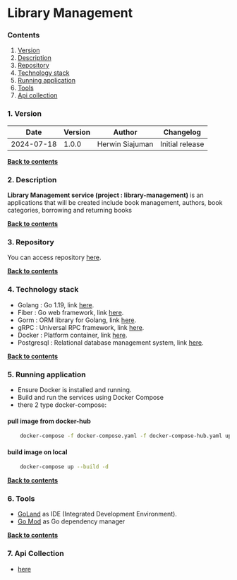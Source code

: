# Library Management


### Contents
1. [Version](#1-version) <br/>
2. [Description](#2-description) <br/>
3. [Repository](#3-repository) <br/>
4. [Technology stack](#4-technology-stack) <br/>
5. [Running application](#5-running-application) <br/>
6. [Tools](#6-tools) <br/>
7. [Api collection](#7-api-collection) <br/>


### 1. Version

| Date       | Version | Author          | Changelog |
|------------| --- |-----------------| --- |
| 2024-07-18 | 1.0.0 | Herwin Siajuman | Initial release |

[**Back to contents**](#contents)

### 2. Description

**Library Management service (project : library-management)** is an applications that will be created include book management, authors, book categories, borrowing and returning books

[**Back to contents**](#contents)

### 3. Repository

You can access repository [here](https://github.com/ewinjuman/library-management).

[**Back to contents**](#contents)

### 4. Technology stack

- Golang : Go 1.19, link [here](https://go.dev/dl/).
- Fiber : Go web framework, link [here](https://gofiber.io).
- Gorm : ORM library for Golang, link [here](https://gorm.io/).
- gRPC : Universal RPC framework, link [here](https://grpc.io/docs/languages/go/quickstart/).
- Docker : Platform container, link [here](https://www.docker.com/).
- Postgresql : Relational database management system, link [here](https://www.postgresql.org).


[**Back to contents**](#contents)

### 5. Running application
 - Ensure Docker is installed and running.
 - Build and run the services using Docker Compose
 - there 2 type docker-compose:


#### pull image from docker-hub
  ```sh
      docker-compose -f docker-compose.yaml -f docker-compose-hub.yaml up --build -d
  ```
   #### build image on local
  ```sh
      docker-compose up --build -d
  ``` 

[**Back to contents**](#contents)

### 6. Tools

- [GoLand](https://www.jetbrains.com/go/) as IDE (Integrated Development Environment).
- [Go Mod](https://go.dev/ref/mod) as Go dependency manager

[**Back to contents**](#contents)

### 7. Api Collection
- [here](https://documenter.getpostman.com/view/8298464/2sA3kRK4Rn)